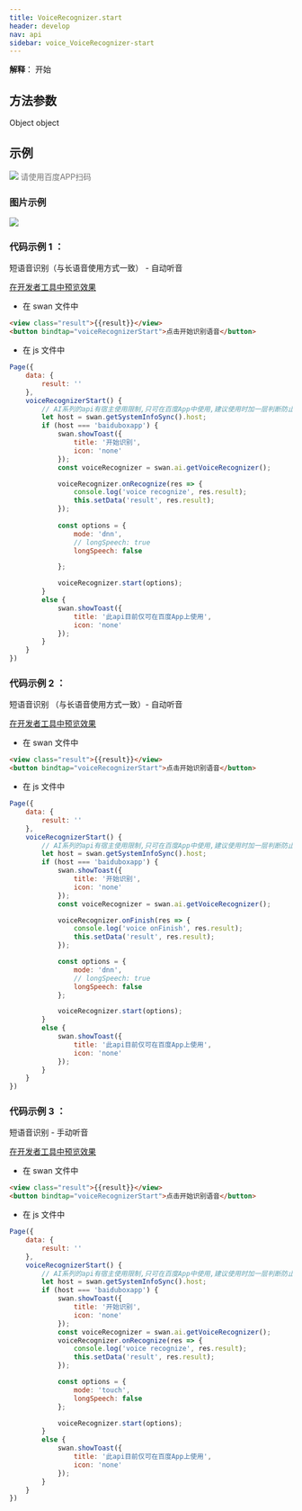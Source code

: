 ```yaml
---
title: VoiceRecognizer.start
header: develop
nav: api
sidebar: voice_VoiceRecognizer-start
---
```


**解释**：  开始

 
## 方法参数

Object object

## 示例

 

<div class='scan-code-container'>
    <img src="https://b.bdstatic.com/miniapp/assets/images/doc_demo/fragment_VoiceRecognizerStart.png" class="demo-qrcode-image" />
    <font color=#777 12px>请使用百度APP扫码</font>
</div>

### 图片示例 

<div class="m-doc-custom-examples">
    <div class="m-doc-custom-examples-correct">
        <img src="https://b.bdstatic.com/miniapp/images/VoiceRecognizerStart.gif">
    </div>
    <div class="m-doc-custom-examples-correct">
        <img src=" ">
    </div>
    <div class="m-doc-custom-examples-correct">
        <img src=" ">
    </div>     
</div>

### 代码示例 1 ：

短语音识别（与长语音使用方式一致） - 自动听音 

<a href="swanide://fragment/cf22801f51f507488f841c69bd723bb81581343288048" title="在开发者工具中预览效果" target="_self">在开发者工具中预览效果</a>

* 在 swan 文件中

```html
<view class="result">{{result}}</view>
<button bindtap="voiceRecognizerStart">点击开始识别语音</button>
```
* 在 js 文件中

```js
Page({
    data: {
        result: ''
    },
    voiceRecognizerStart() {
        // AI系列的api有宿主使用限制,只可在百度App中使用,建议使用时加一层判断防止代码报未知错误
        let host = swan.getSystemInfoSync().host;
        if (host === 'baiduboxapp') {
            swan.showToast({
                title: '开始识别',
                icon: 'none'
            });
            const voiceRecognizer = swan.ai.getVoiceRecognizer();

            voiceRecognizer.onRecognize(res => {
                console.log('voice recognize', res.result);
                this.setData('result', res.result);
            });
            
            const options = {
                mode: 'dnn',
                // longSpeech: true
                longSpeech: false

            };

            voiceRecognizer.start(options);
        }
        else {
            swan.showToast({
                title: '此api目前仅可在百度App上使用',
                icon: 'none'
            });
        }
    }
})

```

### 代码示例 2 ：

短语音识别 （与长语音使用方式一致）- 自动听音 


<a href="swanide://fragment/e235ecbaa6bb8a609ace00674328319c1581343370002" title="在开发者工具中预览效果" target="_self">在开发者工具中预览效果</a>
* 在 swan 文件中

```html
<view class="result">{{result}}</view>
<button bindtap="voiceRecognizerStart">点击开始识别语音</button>
```
* 在 js 文件中

```js
Page({
    data: {
        result: ''
    },
    voiceRecognizerStart() {
        // AI系列的api有宿主使用限制,只可在百度App中使用,建议使用时加一层判断防止代码报未知错误
        let host = swan.getSystemInfoSync().host;
        if (host === 'baiduboxapp') {
            swan.showToast({
                title: '开始识别',
                icon: 'none'
            });
            const voiceRecognizer = swan.ai.getVoiceRecognizer();

            voiceRecognizer.onFinish(res => {
                console.log('voice onFinish', res.result);
                this.setData('result', res.result);
            });

            const options = {
                mode: 'dnn',
                // longSpeech: true
                longSpeech: false
            };

            voiceRecognizer.start(options);
        }
        else {
            swan.showToast({
                title: '此api目前仅可在百度App上使用',
                icon: 'none'
            });
        }
    }
})

```

### 代码示例 3 ：

短语音识别 - 手动听音 


<a href="swanide://fragment/aa65d723211d73439bb7316f8bc607e21581343434551" title="在开发者工具中预览效果" target="_self">在开发者工具中预览效果</a>
* 在 swan 文件中

```html
<view class="result">{{result}}</view>
<button bindtap="voiceRecognizerStart">点击开始识别语音</button>
```
* 在 js 文件中

```js
Page({
    data: {
        result: ''
    },
    voiceRecognizerStart() {
        // AI系列的api有宿主使用限制,只可在百度App中使用,建议使用时加一层判断防止代码报未知错误
        let host = swan.getSystemInfoSync().host;
        if (host === 'baiduboxapp') {
            swan.showToast({
                title: '开始识别',
                icon: 'none'
            });
            const voiceRecognizer = swan.ai.getVoiceRecognizer();
            voiceRecognizer.onRecognize(res => {
                console.log('voice recognize', res.result);
                this.setData('result', res.result);
            });

            const options = {
                mode: 'touch',
                longSpeech: false
            };

            voiceRecognizer.start(options);
        }
        else {
            swan.showToast({
                title: '此api目前仅可在百度App上使用',
                icon: 'none'
            });
        }
    }
})

```
